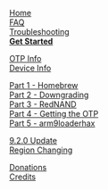 [Home](https://github.com/Plailect/Guide/wiki)    
[FAQ](https://github.com/Plailect/Guide/wiki/FAQ)    
[Troubleshooting](https://github.com/Plailect/Guide/wiki/Troubleshooting)    
**[Get Started](https://github.com/Plailect/Guide/wiki/Get-Started)**


[OTP Info](https://github.com/Plailect/Guide/wiki/OTP-Info)    
[Device Info](https://github.com/Plailect/Guide/wiki/Device-Info)    


[Part 1 - Homebrew](https://github.com/Plailect/Guide/wiki/Part-1-(Homebrew))    
[Part 2 - Downgrading](https://github.com/Plailect/Guide/wiki/Part-2-(Downgrading))    
[Part 3 - RedNAND](https://github.com/Plailect/Guide/wiki/Part-3-(RedNAND))    
[Part 4 - Getting the OTP](https://github.com/Plailect/Guide/wiki/Part-4-(Getting-the-OTP))    
[Part 5 - arm9loaderhax](https://github.com/Plailect/Guide/wiki/Part-5-(arm9loaderhax))     

[9.2.0 Update](https://github.com/Plailect/Guide/wiki/9.2.0-Update)    
[Region Changing](https://github.com/Plailect/Guide/wiki/Region-Changing)      

[Donations](https://github.com/Plailect/Guide/wiki/Donations)    
[Credits](https://github.com/Plailect/Guide/wiki/Credits)    
